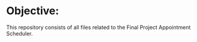 # Objective:

This repository consists of all files related to the Final Project Appointment Scheduler.
